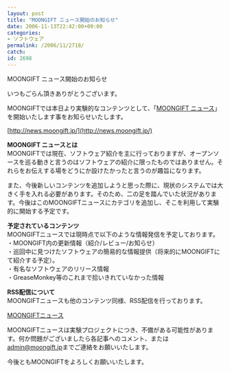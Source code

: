 ```yaml
---
layout: post
title: "MOONGIFT ニュース開始のお知らせ"
date: 2006-11-13T22:42:00+09:00
categories:
- ソフトウェア
permalink: /2006/11/2718/
catch: 
id: 2698
---
```

MOONGIFT ニュース開始のお知らせ  
<!--more-->  
いつもごらん頂きありがとうございます。  
  
MOONGIFTでは本日より実験的なコンテンツとして、「[MOONGIFT ニュース](http://news.moongift.jp/)」を開始いたします事をお知らせいたします。  
  
[http://news.moongift.jp/](http://news.moongift.jp/)  
  
**MOONGIFT ニュースとは**  
MOONGIFTでは現在、ソフトウェア紹介を主に行っておりますが、オープンソースを巡る動きと言うのはソフトウェアの紹介に限ったものではありません。それらをお伝えする場をどうにか設けたかったと言うのが趣旨になります。  
  
また、今後新しいコンテンツを追加しようと思った際に、現状のシステムでは大きく手を入れる必要があります。そのため、二の足を踏んでいた状況があります。今後はこのMOONGIFTニュースにカテゴリを追加し、そこを利用して実験的に開始する予定です。  
  
**予定されているコンテンツ**  
MOONGIFTニュースでは現時点で以下のような情報発信を予定しております。  
・MOONGIFT内の更新情報（紹介/レビュー/お知らせ）  
・巡回中に見つけたソフトウェアの簡易的な情報提供（将来的にMOONGIFTにて紹介する予定）。  
・有名なソフトウェアのリリース情報  
・GreaseMonkey等のこれまで拾いきれていなかった情報  
  
**RSS配信について**  
MOONGIFTニュースも他のコンテンツ同様、RSS配信を行っております。  
  
[MOONGIFTニュース](http://news.moongift.jp/index.rdf)  
  
MOONGIFTニュースは実験プロジェクトにつき、不備がある可能性があります。何か問題がございましたら各記事へのコメント、または[admin@moongift.jp](mailto:admin@moongift.jp)までご連絡をお願いいたします。  
  
今後ともMOONGIFTをよろしくお願いいたします。

